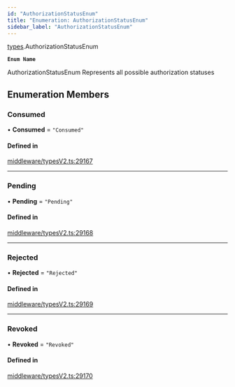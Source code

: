 ```yaml
---
id: "AuthorizationStatusEnum"
title: "Enumeration: AuthorizationStatusEnum"
sidebar_label: "AuthorizationStatusEnum"
---
```


[types](../../../modules/Types/Types.md).AuthorizationStatusEnum

**`Enum Name`**

AuthorizationStatusEnum
 Represents all possible authorization statuses

## Enumeration Members

### Consumed

• **Consumed** = ``"Consumed"``

#### Defined in

[middleware/typesV2.ts:29167](https://github.com/PolymeshAssociation/polymesh-sdk/blob/95e180d28/src/middleware/typesV2.ts#L29167)

___

### Pending

• **Pending** = ``"Pending"``

#### Defined in

[middleware/typesV2.ts:29168](https://github.com/PolymeshAssociation/polymesh-sdk/blob/95e180d28/src/middleware/typesV2.ts#L29168)

___

### Rejected

• **Rejected** = ``"Rejected"``

#### Defined in

[middleware/typesV2.ts:29169](https://github.com/PolymeshAssociation/polymesh-sdk/blob/95e180d28/src/middleware/typesV2.ts#L29169)

___

### Revoked

• **Revoked** = ``"Revoked"``

#### Defined in

[middleware/typesV2.ts:29170](https://github.com/PolymeshAssociation/polymesh-sdk/blob/95e180d28/src/middleware/typesV2.ts#L29170)
